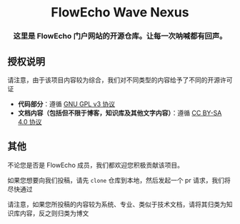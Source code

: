 <p align="center" markdown="span">
    <h1 align="center">FlowEcho Wave Nexus</h1>
    <h3 align="center">这里是 FlowEcho 门户网站的开源仓库。让每一次呐喊都有回声。</h3>
</p>

## 授权说明

请注意，由于该项目内容较为综合，我们对不同类型的内容给予了不同的开源许可证

- **代码部分**：遵循 [GNU GPL v3 协议](LICENSE)
- **文档内容（包括但不限于博客，知识库及其他文字内容）**：遵循 [CC BY-SA 4.0 协议](docs/LICENSE)

## 其他

不论您是否是 FlowEcho 成员，我们都欢迎您积极贡献该项目。

如果您想要向我们投稿，请先 `clone` 仓库到本地，然后发起一个 pr 请求，我们将尽快通过

请注意，如果您所投稿的内容较为系统、专业、类似于技术文档，请将其归类为知识库内容，反之则归类为博文